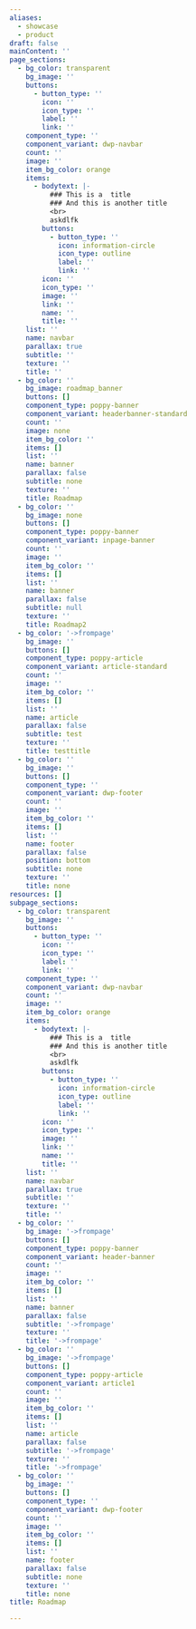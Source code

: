 ```yaml
---
aliases:
  - showcase
  - product
draft: false
mainContent: ''
page_sections:
  - bg_color: transparent
    bg_image: ''
    buttons:
      - button_type: ''
        icon: ''
        icon_type: ''
        label: ''
        link: ''
    component_type: ''
    component_variant: dwp-navbar
    count: ''
    image: ''
    item_bg_color: orange
    items:
      - bodytext: |-
          ### This is a  title
          ### And this is another title
          <br>
          askdlfk
        buttons:
          - button_type: ''
            icon: information-circle
            icon_type: outline
            label: ''
            link: ''
        icon: ''
        icon_type: ''
        image: ''
        link: ''
        name: ''
        title: ''
    list: ''
    name: navbar
    parallax: true
    subtitle: ''
    texture: ''
    title: ''
  - bg_color: ''
    bg_image: roadmap_banner
    buttons: []
    component_type: poppy-banner
    component_variant: headerbanner-standard
    count: ''
    image: none
    item_bg_color: ''
    items: []
    list: ''
    name: banner
    parallax: false
    subtitle: none
    texture: ''
    title: Roadmap
  - bg_color: ''
    bg_image: none
    buttons: []
    component_type: poppy-banner
    component_variant: inpage-banner
    count: ''
    image: ''
    item_bg_color: ''
    items: []
    list: ''
    name: banner
    parallax: false
    subtitle: null
    texture: ''
    title: Roadmap2
  - bg_color: '->frompage'
    bg_image: ''
    buttons: []
    component_type: poppy-article
    component_variant: article-standard
    count: ''
    image: ''
    item_bg_color: ''
    items: []
    list: ''
    name: article
    parallax: false
    subtitle: test
    texture: ''
    title: testtitle
  - bg_color: ''
    bg_image: ''
    buttons: []
    component_type: ''
    component_variant: dwp-footer
    count: ''
    image: ''
    item_bg_color: ''
    items: []
    list: ''
    name: footer
    parallax: false
    position: bottom
    subtitle: none
    texture: ''
    title: none
resources: []
subpage_sections:
  - bg_color: transparent
    bg_image: ''
    buttons:
      - button_type: ''
        icon: ''
        icon_type: ''
        label: ''
        link: ''
    component_type: ''
    component_variant: dwp-navbar
    count: ''
    image: ''
    item_bg_color: orange
    items:
      - bodytext: |-
          ### This is a  title
          ### And this is another title
          <br>
          askdlfk
        buttons:
          - button_type: ''
            icon: information-circle
            icon_type: outline
            label: ''
            link: ''
        icon: ''
        icon_type: ''
        image: ''
        link: ''
        name: ''
        title: ''
    list: ''
    name: navbar
    parallax: true
    subtitle: ''
    texture: ''
    title: ''
  - bg_color: ''
    bg_image: '->frompage'
    buttons: []
    component_type: poppy-banner
    component_variant: header-banner
    count: ''
    image: ''
    item_bg_color: ''
    items: []
    list: ''
    name: banner
    parallax: false
    subtitle: '->frompage'
    texture: ''
    title: '->frompage'
  - bg_color: ''
    bg_image: '->frompage'
    buttons: []
    component_type: poppy-article
    component_variant: article1
    count: ''
    image: ''
    item_bg_color: ''
    items: []
    list: ''
    name: article
    parallax: false
    subtitle: '->frompage'
    texture: ''
    title: '->frompage'
  - bg_color: ''
    bg_image: ''
    buttons: []
    component_type: ''
    component_variant: dwp-footer
    count: ''
    image: ''
    item_bg_color: ''
    items: []
    list: ''
    name: footer
    parallax: false
    subtitle: none
    texture: ''
    title: none
title: Roadmap

---
```


